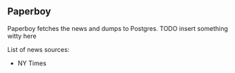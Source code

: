 ## Paperboy

Paperboy fetches the news and dumps to Postgres. TODO insert something witty here

List of news sources:

- NY Times



